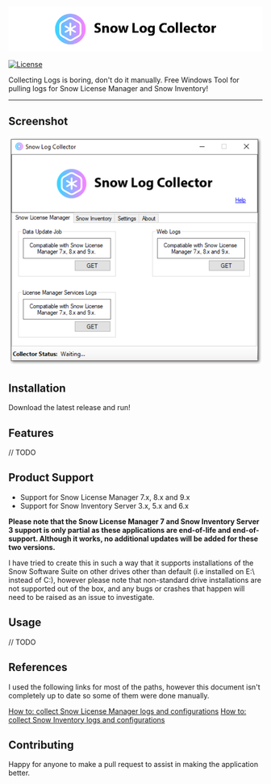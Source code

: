 <a href="http://github.com/goosetuv/snow-log-collector"><img src="/images/slc-logo.png" title="Snow Log Collector" alt="SRD Logo"></a>

[![License](http://img.shields.io/:license-mit-blue.svg?style=flat-square)](http://badges.mit-license.org)

Collecting Logs is boring, don't do it manually. Free Windows Tool for pulling logs for Snow License Manager and Snow Inventory!

---

## Screenshot
<a href="http://github.com/goosetuv/snow-log-collector"><img src="/images/slc_mainscreen.png" title="Snow Log Collector" alt="Snow Log Collector Screenshot"></a>

## Installation

Download the latest release and run!

## Features

// TODO

## Product Support

- Support for Snow License Manager 7.x, 8.x and 9.x
- Support for Snow Inventory Server 3.x, 5.x and 6.x

**Please note that the Snow License Manager 7 and Snow Inventory Server 3 support is only partial as these applications are end-of-life and end-of-support.  Although it works, no additional updates will be added for these two versions.**

I have tried to create this in such a way that it supports installations of the Snow Software Suite on other drives other than default (i.e installed on E:\ instead of C:\), however please note that non-standard drive installations are not supported out of the box, and any bugs or crashes that happen will need to be raised as an issue to investigate. 

## Usage

// TODO

## References

I used the following links for most of the paths, however this document isn't completely up to date so some of them were done manually.

[How to: collect Snow License Manager logs and configurations](https://community.snowsoftware.com/s/article/HowtocollectSnowLicenseManagerlogsandconfigurations-v2)
[How to: collect Snow Inventory logs and configurations](https://community.snowsoftware.com/s/article/HowtocollectSnowInventorylogsandconfigurations-v2)

## Contributing
Happy for anyone to make a pull request to assist in making the application better.
